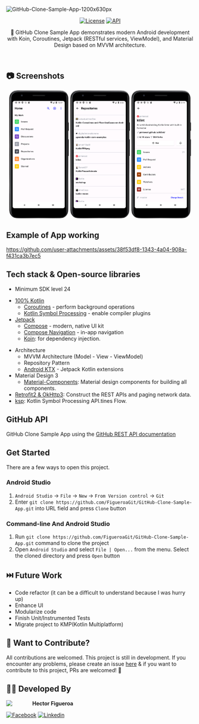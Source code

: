 ![GitHub-Clone-Sample-App-1200x630px](https://github.com/user-attachments/assets/ad48d01c-beff-49a7-af1b-6c7d8e5017d6)

<p align="center">
  <a href="https://opensource.org/licenses/Apache-2.0"><img alt="License" src="https://img.shields.io/badge/License-Apache%202.0-blue.svg"/></a>
  <a href="https://android-arsenal.com/api?level=24"><img alt="API" src="https://img.shields.io/badge/API-24%2B-brightgreen.svg?style=flat"/></a>
</p>

<p align="center">  
💸 GitHub Clone Sample App demonstrates modern Android development with Koin, Coroutines, Jetpack (RESTful services, ViewModel), and Material Design based on MVVM architecture.
</p>
</br>

## 📷 Screenshots
<div align="center">
  <img width="160" alt="github-home" src="/screenshots/github_home.png"> <img width="160" alt="github-repositories-list" src="/screenshots/github_repositories_list.png"> <img width="160" alt="github-repository-details" src="/screenshots/github_repository_details.png"> 
</div>

## Example of App working
https://github.com/user-attachments/assets/38f53df8-1343-4a04-908a-f431ca3b7ec5

## Tech stack & Open-source libraries
- Minimum SDK level 24
* [100% Kotlin](https://kotlinlang.org/)
    + [Coroutines](https://kotlinlang.org/docs/reference/coroutines-overview.html) - perform background operations
    + [Kotlin Symbol Processing](https://kotlinlang.org/docs/ksp-overview.html) - enable compiler plugins
* [Jetpack](https://developer.android.com/jetpack)
    - [Compose](https://developer.android.com/jetpack/compose) - modern, native UI kit
    - [Compose Navigation](https://developer.android.com/jetpack/compose/navigation) - in-app navigation
    - [Koin](https://insert-koin.io/): for dependency injection.
- Architecture
  - MVVM Architecture (Model - View - ViewModel)
  - Repository Pattern
  - [Android KTX](https://developer.android.com/kotlin/ktx) - Jetpack Kotlin extensions
- Material Design 3
  - [Material-Components](https://m3.material.io/components): Material design components for building all components.
- [Retrofit2 & OkHttp3](https://github.com/square/retrofit): Construct the REST APIs and paging network data.
- [ksp](https://github.com/google/ksp): Kotlin Symbol Processing API.tines Flow.

## GitHub API
GitHub Clone Sample App using the [GitHub REST API documentation](https://docs.github.com/en/rest?apiVersion=2022-11-28)

## Get Started

There are a few ways to open this project.

### Android Studio

1. `Android Studio` -> `File` -> `New` -> `From Version control` -> `Git`
2. Enter `git clone https://github.com/FigueroaGit/GitHub-Clone-Sample-App.git` into URL field and press `Clone` button

### Command-line And Android Studio

1. Run `git clone https://github.com/FigueroaGit/GitHub-Clone-Sample-App.git` command to clone the project
2. Open `Android Studio` and select `File | Open...` from the menu. Select the cloned directory and press `Open` button

## ⏭️ Future Work
- Code refactor (it can be a difficult to understand because I was hurry up)
- Enhance UI
- Modularize code
- Finish Unit/Instrumented Tests
- Migrate project to KMP(Kotlin Multiplatform)

## 🤝 Want to Contribute?
All contributions are welcomed. This project is still in development. If you encounter any problems, please create an issue [here](https://github.com/FigueroaGit/GitHub-Clone-Sample-App/issues) & if you want to contribute to this project, PRs are welcomed! 🙂

## 👨‍💻 Developed By

<a href="https://www.facebook.com/hmfp24/" target="_blank">
  <img src="https://avatars.githubusercontent.com/u/37342701?v=4" width="70" align="left">
</a>

**Hector Figueroa**

[![Facebook](https://img.shields.io/badge/-facebook-grey?logo=facebook)](https://www.facebook.com/hmfp24/)
[![Linkedin](https://img.shields.io/badge/-linkedin-grey?logo=linkedin)](https://www.linkedin.com/in/hmfp24/)
